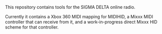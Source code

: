 This repository contains tools for the SIGMA DELTA online radio.

Currently it contains a Xbox 360 MIDI mapping for MIDIHID, a Mixxx MIDI controller that
can receive from it, and a work-in-progress direct Mixxx HID scheme for that controller.